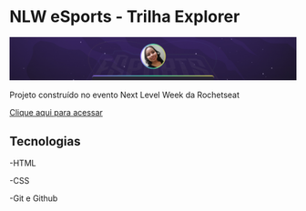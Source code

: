 # NLW eSports - Trilha Explorer


![preview](./.github/preview.png)

Projeto construído no evento Next Level Week da Rochetseat

[Clique aqui para acessar](https://dharukok.github.io/nlw/)

## Tecnologias

-HTML

-CSS

-Git e Github

